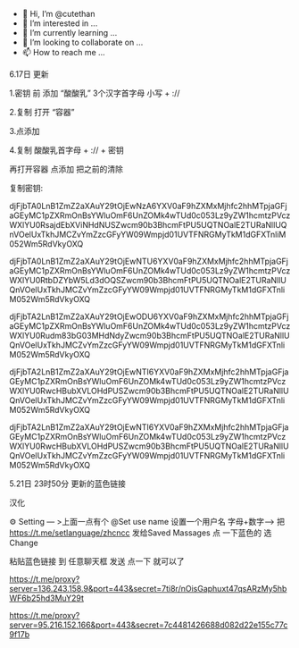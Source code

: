 - 👋 Hi, I’m @cutethan
- 👀 I’m interested in ...
- 🌱 I’m currently learning ...
- 💞️ I’m looking to collaborate on ...
- 📫 How to reach me ...

<!---
cutethan/cutethan is a ✨ special ✨ repository because its `README.md` (this file) appears on your GitHub profile.
You can click the Preview link to take a look at your changes.
--->

6.17日 更新

1.密钥 前 添加 “酸酸乳” 3个汉字首字母 小写 + ://

2.复制 打开 “容器”

3.点添加

4.复制 酸酸乳首字母 + :// + 密钥  

 再打开容器  点添加 把之前的清除

复制密钥:

djFjbTA0LnB1ZmZ2aXAuY29tOjEwNzA6YXV0aF9hZXMxMjhfc2hhMTpjaGFjaGEyMC1pZXRmOnBsYWluOmF6UnZOMk4wTUd0c053Lz9yZW1hcmtzPVczWXlYU0RsajdEbXViNHdNUSZwcm90b3BhcmFtPU5UQTNOalE2TURaNllUQnVOelUxTkhJMCZvYmZzcGFyYW09Wmpjd01UVTFNRGMyTkM1dGFXTnliM052Wm5RdVkyOXQ

djFjbTA0LnB1ZmZ2aXAuY29tOjEwNTU6YXV0aF9hZXMxMjhfc2hhMTpjaGFjaGEyMC1pZXRmOnBsYWluOmF6UnZOMk4wTUd0c053Lz9yZW1hcmtzPVczWXlYU0RtbDZYbW5Ld3dOQSZwcm90b3BhcmFtPU5UQTNOalE2TURaNllUQnVOelUxTkhJMCZvYmZzcGFyYW09Wmpjd01UVTFNRGMyTkM1dGFXTnliM052Wm5RdVkyOXQ

djFjbTA2LnB1ZmZ2aXAuY29tOjEwODU6YXV0aF9hZXMxMjhfc2hhMTpjaGFjaGEyMC1pZXRmOnBsYWluOmF6UnZOMk4wTUd0c053Lz9yZW1hcmtzPVczWXlYU0Rudm83bG03MHdNdyZwcm90b3BhcmFtPU5UQTNOalE2TURaNllUQnVOelUxTkhJMCZvYmZzcGFyYW09Wmpjd01UVTFNRGMyTkM1dGFXTnliM052Wm5RdVkyOXQ

djFjbTA2LnB1ZmZ2aXAuY29tOjEwNTI6YXV0aF9hZXMxMjhfc2hhMTpjaGFjaGEyMC1pZXRmOnBsYWluOmF6UnZOMk4wTUd0c053Lz9yZW1hcmtzPVczWXlYU0RwcHBubXVLOHdPUSZwcm90b3BhcmFtPU5UQTNOalE2TURaNllUQnVOelUxTkhJMCZvYmZzcGFyYW09Wmpjd01UVTFNRGMyTkM1dGFXTnliM052Wm5RdVkyOXQ

djFjbTA2LnB1ZmZ2aXAuY29tOjEwNTI6YXV0aF9hZXMxMjhfc2hhMTpjaGFjaGEyMC1pZXRmOnBsYWluOmF6UnZOMk4wTUd0c053Lz9yZW1hcmtzPVczWXlYU0RwcHBubXVLOHdPUSZwcm90b3BhcmFtPU5UQTNOalE2TURaNllUQnVOelUxTkhJMCZvYmZzcGFyYW09Wmpjd01UVTFNRGMyTkM1dGFXTnliM052Wm5RdVkyOXQ

5.21日 23时50分 更新的蓝色链接

汉化

⚙️ Setting — >上面一点有个 @Set use name 设置一个用户名 字母+数字—> 把 https://t.me/setlanguage/zhcncc    发给Saved Massages 点 一下蓝色的 选 Change

粘贴蓝色链接 到 任意聊天框 发送 点一下 就可以了


https://t.me/proxy?server=136.243.158.9&port=443&secret=7ti8r/nOisGaphuxt47qsARzMy5hbWF6b25hd3MuY29t


https://t.me/proxy?server=95.216.152.166&port=443&secret=7c4481426688d082d22e155c77c9f17b


